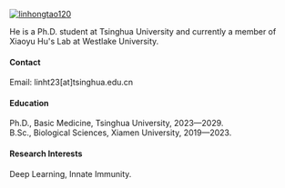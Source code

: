 [![linhongtao120](https://img.shields.io/badge/linhongtao120-github-blue?logo=github)](https://github.com/linhongtao120)

He is a Ph.D. student at Tsinghua University and currently a member of Xiaoyu Hu's Lab at Westlake University.

#### Contact

Email: linht23[at]tsinghua.edu.cn

#### Education
Ph.D., Basic Medicine, Tsinghua University, 2023—2029.\
B.Sc., Biological Sciences, Xiamen University, 2019—2023.

#### Research Interests
Deep Learning, Innate Immunity.
